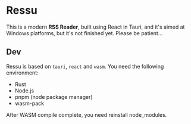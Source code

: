 # Ressu

This is a modern **RSS Reader**, built using React in Tauri, and it's aimed at Windows platforms, but it's not finished yet. Please be patient...


## Dev

Ressu is based on `tauri`, `react` and `wasm`.
You need the following environment:

- Rust
- Node.js
- pnpm (node package manager)
- wasm-pack

After WASM compile complete, you need reinstall node_modules.
